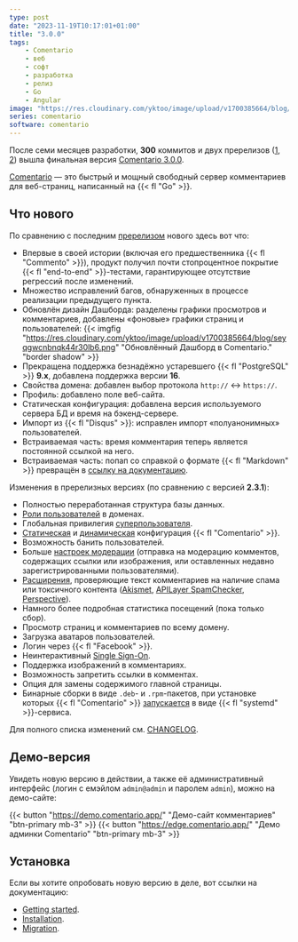 ```yaml
---
type: post
date: "2023-11-19T10:17:01+01:00"
title: "3.0.0"
tags:
    - Comentario
    - веб
    - софт
    - разработка
    - релиз
    - Go
    - Angular
image: "https://res.cloudinary.com/yktoo/image/upload/v1700385664/blog/seyqgwcnbnqk44r30lb6.png"
series: comentario
software: comentario
---
```


После семи месяцев разработки, **300** коммитов и двух пререлизов ([1](0877), [2](0879)) вышла финальная версия [Comentario 3.0.0](https://gitlab.com/comentario/comentario/-/releases/v3.0.0).

[Comentario](/software/comentario) — это быстрый и мощный свободный сервер комментариев для веб-страниц, написанный на {{< fl "Go" >}}.

## Что нового

<!--more-->

По сравнению с последним [пререлизом](0879) нового здесь вот что:

* Впервые в своей истории (включая его предшественника {{< fl "Commento" >}}), продукт получил почти стопроцентное покрытие {{< fl "end-to-end" >}}-тестами, гарантирующее отсутствие регрессий после изменений.
* Множество исправлений багов, обнаруженных в процессе реализации предыдущего пункта.
* Обновлён дизайн Дашборда: разделены графики просмотров и комментариев, добавлены «фоновые» графики страниц и пользователей:
  {{< imgfig "https://res.cloudinary.com/yktoo/image/upload/v1700385664/blog/seyqgwcnbnqk44r30lb6.png" "Обновлённый Дашборд в Comentario." "border shadow" >}}
* Прекращена поддержка безнадёжно устаревшего {{< fl "PostgreSQL" >}} **9.x**, добавлена поддержка версии **16**.
* Свойства домена: добавлен выбор протокола `http://` ↔ `https://`.
* Профиль: добавлено поле веб-сайта.
* Статическая конфигурация: добавлена версия используемого сервера БД и время на бэкенд-сервере.
* Импорт из {{< fl "Disqus" >}}: исправлен импорт «полуанонимных» пользователей.
* Встраиваемая часть: время комментария теперь является постоянной ссылкой на него.
* Встраиваемая часть: попап со справкой о формате {{< fl "Markdown" >}} превращён в [ссылку на документацию](https://docs.comentario.app/en/kb/markdown/).

Изменения в пререлизных версиях (по сравнению с версией **2.3.1**):

* Полностью переработанная структура базы данных.
* [Роли пользователей](https://docs.comentario.app/en/kb/permissions/roles/) в доменах.
* Глобальная привилегия [суперпользователя](https://docs.comentario.app/en/kb/permissions/superuser/).
* [Статическая](https://docs.comentario.app/en/configuration/backend/static/) и [динамическая](https://docs.comentario.app/en/configuration/backend/dynamic/) конфигурация {{< fl "Comentario" >}}.
* Возможность банить пользователей.
* Больше [настроек модерации](https://docs.comentario.app/en/configuration/frontend/domain/moderation/) (отправка на модерацию комментов, содержащих ссылки или изображения, или оставленных недавно зарегистрированными пользователями).
* [Расширения](https://docs.comentario.app/en/configuration/frontend/domain/extensions/), проверяющие текст комментариев на наличие спама или токсичного контента ([Akismet](https://docs.comentario.app/en/configuration/frontend/domain/extensions/akismet/), [APILayer SpamChecker](https://docs.comentario.app/en/configuration/frontend/domain/extensions/api-layer-spam-checker/), [Perspective](https://docs.comentario.app/en/configuration/frontend/domain/extensions/perspective/)).
* Намного более подробная статистика посещений (пока только сбор).
* Просмотр страниц и комментариев по всему домену.
* Загрузка аватаров пользователей.
* Логин через {{< fl "Facebook" >}}.
* Неинтерактивный [Single Sign-On](https://docs.comentario.app/en/configuration/frontend/domain/authentication/sso/).
* Поддержка изображений в комментариях.
* Возможность запретить ссылки в комментах.
* Опция для замены содержимого главной страницы.
* Бинарные сборки в виде `.deb`- и `.rpm`-пакетов, при установке которых {{< fl "Comentario" >}} [запускается](https://docs.comentario.app/en/installation/binary-package/) в виде {{< fl "systemd" >}}-сервиса.

Для полного списка изменений см. [CHANGELOG](https://gitlab.com/comentario/comentario/-/blob/master/CHANGELOG.md).

## Демо-версия

Увидеть новую версию в действии, а также её административный интерфейс (логин с емэйлом `admin@admin` и паролем `admin`), можно на демо-сайте:

{{< button "https://demo.comentario.app/" "Демо-сайт комментариев" "btn-primary mb-3" >}}
{{< button "https://edge.comentario.app/" "Демо админки Comentario" "btn-primary mb-3" >}}

## Установка

Если вы хотите опробовать новую версию в деле, вот ссылки на документацию:

* [Getting started](https://docs.comentario.app/en/getting-started/).
* [Installation](https://docs.comentario.app/en/installation/).
* [Migration](https://docs.comentario.app/en/installation/migration/).
